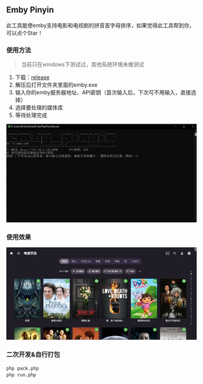 ## Emby Pinyin

此工具能使emby支持电影和电视剧的拼音首字母排序，如果觉得此工具帮到你，可以点个Star！

### 使用方法
> 当前只在windows下测试过，其他系统环境未做测试

1. 下载：[release](https://github.com/hisune/emby_pinyin/releases)
2. 解压后打开文件夹里面的emby.exe
3. 输入你的emby服务器地址、API密钥（首次输入后，下次可不用输入，直接选择）
4. 选择要处理的媒体库
5. 等待处理完成

![](https://raw.githubusercontent.com/hisune/images/master/emby_pinyin_2.jpg)


### 使用效果
![](https://raw.githubusercontent.com/hisune/images/master/emby_pinyin_1.jpg)

### 二次开发&自行打包
```sh
php pack.php
php run.php
```
